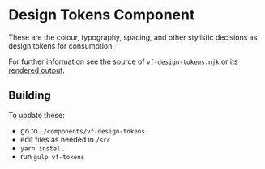 # Design Tokens Component

These are the colour, typography, spacing, and other stylistic decisions as design tokens for consumption.

For further information see the source of `vf-design-tokens.njk` or [its rendered output](https://visual-framework.github.io/vf-core/components/detail/vf-design-tokens.html). 

## Building

To update these:

- go to `./components/vf-design-tokens`.
- edit files as needed in `/src`
- `yarn install`
-  run `gulp vf-tokens`